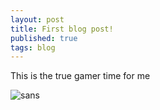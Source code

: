 ```yaml
---
layout: post
title: First blog post!
published: true
tags: blog
---
```


This is the true gamer time for me

![sans](https://c.tenor.com/iGm84gLyhL4AAAAC/sans-default-dance-undertale-dance.gif)